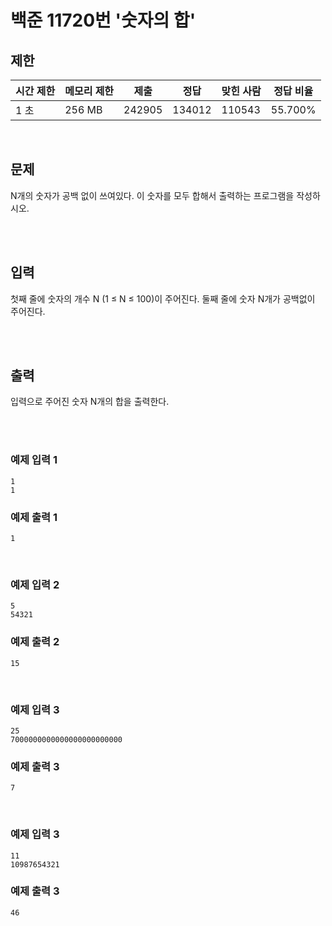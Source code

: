 # 백준 11720번 '숫자의 합'

## 제한
|시간 제한|메모리 제한|제출|정답|맞힌 사람|정답 비율|
|------|------|---|---|----|----|
|1 초|256 MB|242905|134012|110543|55.700%|				

<br>

## 문제
N개의 숫자가 공백 없이 쓰여있다. 이 숫자를 모두 합해서 출력하는 프로그램을 작성하시오.

<br><br>

## 입력
첫째 줄에 숫자의 개수 N (1 ≤ N ≤ 100)이 주어진다. 둘째 줄에 숫자 N개가 공백없이 주어진다.

<br><br>

## 출력
입력으로 주어진 숫자 N개의 합을 출력한다.

<br><br>
### 예제 입력 1
```
1
1
```
### 예제 출력 1
```
1
```
<br>

### 예제 입력 2
```
5
54321
```
### 예제 출력 2
```
15
```
<br>

### 예제 입력 3
```
25
7000000000000000000000000
```
### 예제 출력 3
```
7
```
<br>

### 예제 입력 3
```
11
10987654321
```
### 예제 출력 3
```
46
```